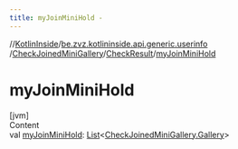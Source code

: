 ```yaml
---
title: myJoinMiniHold -
---
```

//[KotlinInside](../../../index.md)/[be.zvz.kotlininside.api.generic.userinfo](../../index.md)
/[CheckJoinedMiniGallery](../index.md)/[CheckResult](index.md)/[myJoinMiniHold](my-join-mini-hold.md)

# myJoinMiniHold

[jvm]  
Content  
val [myJoinMiniHold](my-join-mini-hold.md): [List](https://kotlinlang.org/api/latest/jvm/stdlib/kotlin.collections/-list/index.html)<[CheckJoinedMiniGallery.Gallery](
../-gallery/index.md)>  




